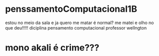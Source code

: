 # penssamentoComputacional1B
estou no meio da sala e ja quero me matar é normal? me matei e olho no que deu!!!!!
diciplina pensamento computacional 
professor wellngton 
 # mono akali é crime???

